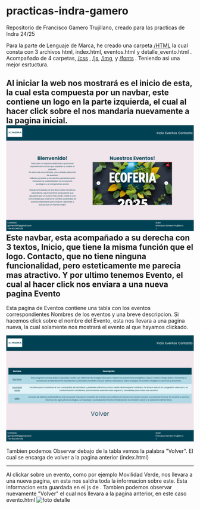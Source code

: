 # practicas-indra-gamero
Repositorio de Francisco Gamero Trujillano, creado para las practicas de Indra 24/25

Para la parte de Lenguaje de Marca, he creado una carpeta [/HTML](html) la cual consta con 3 archivos html, index.html, eventos.html y detalle_evento.html . Acompañado de 4 carpetas, [/css](html/css) , [/js](html/js), [/img](html/img), y [/fonts](html/fonts) . Teniendo asi una mejor esrtuctura.

Al iniciar la web nos mostrará es el inicio de esta, la cual esta compuesta por un navbar, este contiene un logo en la parte izquierda, el cual al hacer click sobre el nos mandaria nuevamente a la pagina inicial.
![foto index](img-rm/image1.png)
Este navbar, esta acompañado a su derecha con 3 textos, Inicio, que tiene la misma función que el logo. Contacto, que no tiene ninguna funcionalidad, pero esteticamente me parecia mas atractivo. Y por ultimo tenemos Evento, el cual al hacer click nos enviara a una nueva pagina Evento
---

Esta pagina de Eventos contiene una tabla con los eventos correspondientes Nombres de los eventos y una breve descripcion.  Si hacemos click sobre el nombre del Evento, esta nos llevara a una pagina nueva, la cual solamente nos mostrará el evento al que hayamos clickado.


![foto eventos](img-rm/image2.png)

Tambien podemos Observar debajo de la tabla vemos la palabra "Volver". El cual se encarga de volver a la pagina anterior (index.html) 

---

Al clickar sobre un evento, como por ejemplo Movilidad Verde, nos llevara a una nueva pagina, en esta nos saldra toda la informacion sobre este. Esta informacion esta guardada en el js de . Tambien podemos observar nuevamente "Volver" el cual nos llevara a la pagina anterior, en este caso evento.html
![foto detalle](img-rm/img3.png)


